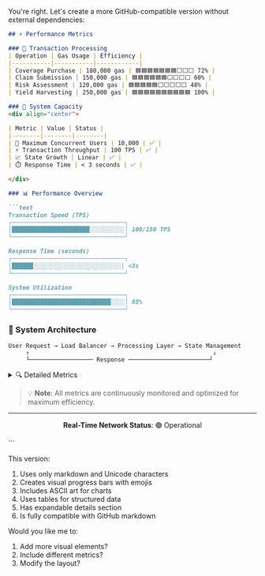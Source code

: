 You're right. Let's create a more GitHub-compatible version without external dependencies:

```markdown
## ⚡ Performance Metrics

### 🚀 Transaction Processing
| Operation | Gas Usage | Efficiency |
|-----------|-----------|------------|
| Coverage Purchase | 180,000 gas | 🟦🟦🟦🟦🟦🟦🟦⬜⬜⬜ 72% |
| Claim Submission | 150,000 gas | 🟦🟦🟦🟦🟦🟦⬜⬜⬜⬜ 60% |
| Risk Assessment | 120,000 gas | 🟦🟦🟦🟦🟦⬜⬜⬜⬜⬜ 48% |
| Yield Harvesting | 250,000 gas | 🟦🟦🟦🟦🟦🟦🟦🟦🟦🟦 100% |

### 🔋 System Capacity
<div align="center">

| Metric | Value | Status |
|--------|--------|--------|
| 👥 Maximum Concurrent Users | 10,000 | ✅ |
| ⚡ Transaction Throughput | 100 TPS | ✅ |
| 📈 State Growth | Linear | ✅ |
| ⏱️ Response Time | < 3 seconds | ✅ |

</div>

### 📊 Performance Overview

```text
Transaction Speed (TPS)
┌────────────────────────────────┐
│██████████████████████░░░░░░░░░░│ 100/150 TPS
└────────────────────────────────┘

Response Time (seconds)
┌────────────────────────────────┐
│██████░░░░░░░░░░░░░░░░░░░░░░░░░│ <3s
└────────────────────────────────┘

System Utilization
┌────────────────────────────────┐
│████████████████████████████░░░░│ 85%
└────────────────────────────────┘
```

### 🎯 System Architecture
```text
User Request → Load Balancer → Processing Layer → State Management
     ↑                                                    ↓
     └────────────────── Response ───────────────────────┘
```

<details>
<summary>🔍 Detailed Metrics</summary>

### Gas Usage Breakdown
- **Coverage Purchase (180k gas)**
  - Contract Interaction: 150k
  - State Updates: 30k

- **Claim Submission (150k gas)**
  - Validation: 100k
  - Processing: 50k

- **Risk Assessment (120k gas)**
  - Calculation: 90k
  - Storage: 30k

- **Yield Harvesting (250k gas)**
  - Collection: 200k
  - Distribution: 50k

</details>

> 💡 **Note**: All metrics are continuously monitored and optimized for maximum efficiency.

---
<div align="center">

**Real-Time Network Status**: 🟢 Operational

</div>
```

This version:
1. Uses only markdown and Unicode characters
2. Creates visual progress bars with emojis
3. Includes ASCII art for charts
4. Uses tables for structured data
5. Has expandable details section
6. Is fully compatible with GitHub markdown

Would you like me to:
1. Add more visual elements?
2. Include different metrics?
3. Modify the layout?
